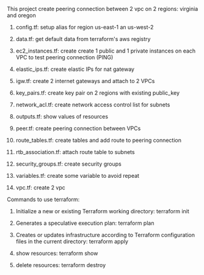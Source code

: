 This project create peering connection between 2 vpc on 2 regions: virginia and oregon

1. config.tf: setup alias for region us-east-1 an us-west-2

2. data.tf: get default data from terraform's aws registry

3. ec2_instances.tf: create create 1 public and 1 private instances on each VPC to test peering connection (PING)

4. elastic_ips.tf: create elastic IPs for nat gateway 

5. igw.tf: create 2 internet gateways and attach to 2 VPCs

6. key_pairs.tf: create key pair on 2 regions with existing public_key

7. network_acl.tf: create network access control list for subnets

8. outputs.tf: show values of resources

9. peer.tf: create peering connection between VPCs

10. route_tables.tf: create tables and add route to peering connection

11. rtb_association.tf: attach route table to subnets

12. security_groups.tf: create security groups

13. variables.tf: create some variable to avoid repeat 

14. vpc.tf: create 2 vpc


Commands to use terraform:
1.  Initialize a new or existing Terraform working directory:
terraform init

2. Generates a speculative execution plan:
terraform plan

3. Creates or updates infrastructure according to Terraform configuration files in the current directory:
terraform apply

4. show resources:
terraform show

5. delete resources:
terraform destroy

